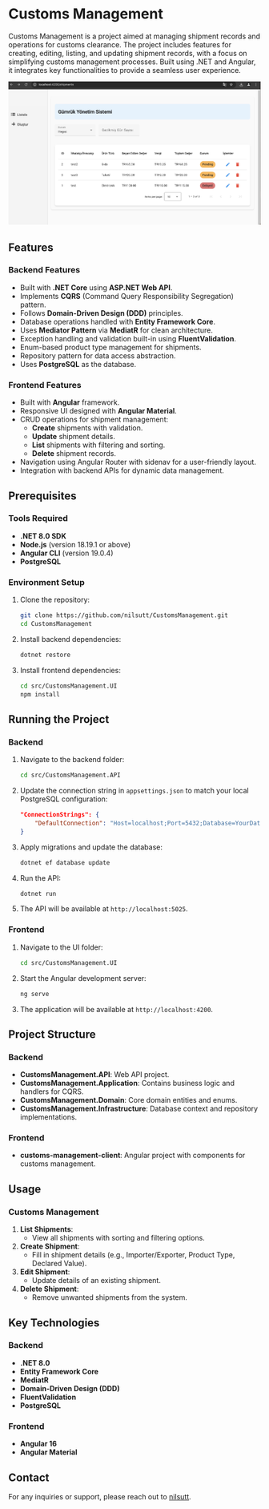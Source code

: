 # Customs Management

Customs Management is a project aimed at managing shipment records and operations for customs clearance. The project includes features for creating, editing, listing, and updating shipment records, with a focus on simplifying customs management processes. Built using .NET and Angular, it integrates key functionalities to provide a seamless user experience.

![Customs Management Logo](https://github.com/nilsutt/CustomsManagement/blob/master/client/customs-management-client/src/assets/images/1.png)


## Features

### Backend Features
- Built with **.NET Core** using **ASP.NET Web API**.
- Implements **CQRS** (Command Query Responsibility Segregation) pattern.
- Follows **Domain-Driven Design (DDD)** principles.
- Database operations handled with **Entity Framework Core**.
- Uses **Mediator Pattern** via **MediatR** for clean architecture.
- Exception handling and validation built-in using **FluentValidation**.
- Enum-based product type management for shipments.
- Repository pattern for data access abstraction.
- Uses **PostgreSQL** as the database.


### Frontend Features
- Built with **Angular** framework.
- Responsive UI designed with **Angular Material**.
- CRUD operations for shipment management:
    - **Create** shipments with validation.
    - **Update** shipment details.
    - **List** shipments with filtering and sorting.
    - **Delete** shipment records.
- Navigation using Angular Router with sidenav for a user-friendly layout.
- Integration with backend APIs for dynamic data management.

## Prerequisites

### Tools Required
- **.NET 8.0 SDK**
- **Node.js** (version 18.19.1 or above)
- **Angular CLI** (version 19.0.4)
- **PostgreSQL**

### Environment Setup
1. Clone the repository:
   ```bash
   git clone https://github.com/nilsutt/CustomsManagement.git
   cd CustomsManagement
   ```
2. Install backend dependencies:
   ```bash
   dotnet restore
   ```
3. Install frontend dependencies:
   ```bash
   cd src/CustomsManagement.UI
   npm install
   ```

## Running the Project

### Backend
1. Navigate to the backend folder:
   ```bash
   cd src/CustomsManagement.API
   ```
2. Update the connection string in `appsettings.json` to match your local PostgreSQL configuration:
   ```json
   "ConnectionStrings": {
       "DefaultConnection": "Host=localhost;Port=5432;Database=YourDatabaseName;Username=YourUsername;Password=YourPassword"
   }
   ```
3. Apply migrations and update the database:
   ```bash
   dotnet ef database update
   ```
4. Run the API:
   ```bash
   dotnet run
   ```
5. The API will be available at `http://localhost:5025`.

### Frontend
1. Navigate to the UI folder:
   ```bash
   cd src/CustomsManagement.UI
   ```
2. Start the Angular development server:
   ```bash
   ng serve
   ```
3. The application will be available at `http://localhost:4200`.

## Project Structure

### Backend
- **CustomsManagement.API**: Web API project.
- **CustomsManagement.Application**: Contains business logic and handlers for CQRS.
- **CustomsManagement.Domain**: Core domain entities and enums.
- **CustomsManagement.Infrastructure**: Database context and repository implementations.

### Frontend
- **customs-management-client**: Angular project with components for customs management.

## Usage

### Customs Management
1. **List Shipments**:
    - View all shipments with sorting and filtering options.
2. **Create Shipment**:
    - Fill in shipment details (e.g., Importer/Exporter, Product Type, Declared Value).
3. **Edit Shipment**:
    - Update details of an existing shipment.
4. **Delete Shipment**:
    - Remove unwanted shipments from the system.

## Key Technologies

### Backend
- **.NET 8.0**
- **Entity Framework Core**
- **MediatR**
-  **Domain-Driven Design (DDD)**
- **FluentValidation**
- **PostgreSQL**

### Frontend
- **Angular 16**
- **Angular Material**

## Contact
For any inquiries or support, please reach out to [nilsutt](https://github.com/nilsutt).
